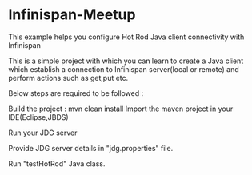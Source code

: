 # Infinispan-Meetup
This example helps you configure Hot Rod Java client connectivity with Infinispan

This is a simple project with which you can learn to create a Java client which establish a connection to Infinispan server(local or remote) and perform actions such as get,put etc.

Below steps are required to be followed :

Build the project :
mvn clean install
Import the maven project in your IDE(Eclipse,JBDS)

Run your JDG server

Provide JDG server details in "jdg.properties" file.

Run "testHotRod" Java class.
